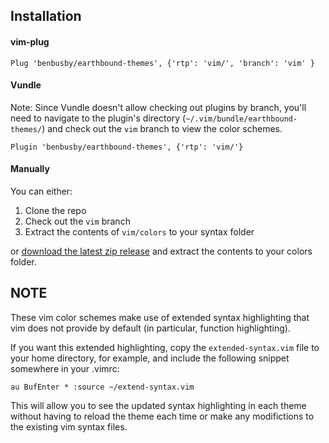 ## Installation
#### vim-plug
```
Plug 'benbusby/earthbound-themes', {'rtp': 'vim/', 'branch': 'vim' }
```

#### Vundle
Note: Since Vundle doesn't allow checking out plugins by branch, you'll need to navigate to the plugin's directory (`~/.vim/bundle/earthbound-themes/`) and check out the `vim` branch to view the color schemes.
```
Plugin 'benbusby/earthbound-themes', {'rtp': 'vim/'}
```

#### Manually
You can either:
1. Clone the repo
2. Check out the `vim` branch
3. Extract the contents of `vim/colors` to your syntax folder

or [download the latest zip release](https://github.com/benbusby/earthbound-themes/releases) and extract the contents to your colors folder.

## NOTE
These vim color schemes make use of extended syntax highlighting that vim does not provide by default (in particular, function highlighting).

If you want this extended highlighting, copy the ```extended-syntax.vim``` file to your home directory, for example, and include the following snippet somewhere in your .vimrc:

```vim
au BufEnter * :source ~/extend-syntax.vim
```

This will allow you to see the updated syntax highlighting in each theme without having to reload the theme each time or make any modifictions to the existing vim syntax files.
